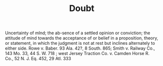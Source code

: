 ---
title: Doubt
letter: D
permalink: "/definitions/bld-doubt.html"
body: Uncertainty of mlnd; the ab-sence of a settled opinion or conviction; the attitude
  of mind towards the acceptance of or belief in a proposition, theory, or statement,
  in which the judgment is not at rest but inclines alternately to either side. Rowe
  v. Baber. 93 Ala. 42?, 8 South. 865; Smith v. Railway Co., 143 Mo. 33, 44 S. W.
  718 ; west Jersey Traction Co. v. Camden Horse R. Co., 52 N. J. Eq. 452, 29 Atl.
  333
published_at: '2018-07-07'
source: Black's Law Dictionary 2nd Ed (1910)
layout: post
---